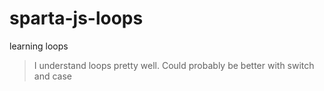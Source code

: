 # sparta-js-loops
learning loops
 > I understand loops pretty well. Could probably be better with switch and case
